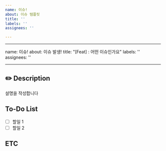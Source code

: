 ```yaml
---
name: 이슈!
about: 이슈 템플릿
title: ''
labels: ''
assignees: ''

---
```


---
name: 이슈!
about: 이슈 발생!
title: "[Feat] : 어떤 이슈인가요"
labels: ''
assignees: ''

---

## ✏️ Description

설명을 작성합니다

## To-Do List

- [ ]  할일 1
- [ ]  할일 2

## ETC
